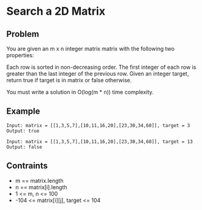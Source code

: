 # Search a 2D Matrix

## Problem

You are given an m x n integer matrix matrix with the following two properties:

Each row is sorted in non-decreasing order.
The first integer of each row is greater than the last integer of the previous row.
Given an integer target, return true if target is in matrix or false otherwise.

You must write a solution in O(log(m * n)) time complexity.

## Example

```text
Input: matrix = [[1,3,5,7],[10,11,16,20],[23,30,34,60]], target = 3
Output: true
```

```text
Input: matrix = [[1,3,5,7],[10,11,16,20],[23,30,34,60]], target = 13
Output: false
```

## Contraints

- m == matrix.length
- n == matrix[i].length
- 1 <= m, n <= 100
- -104 <= matrix[i][j], target <= 104
